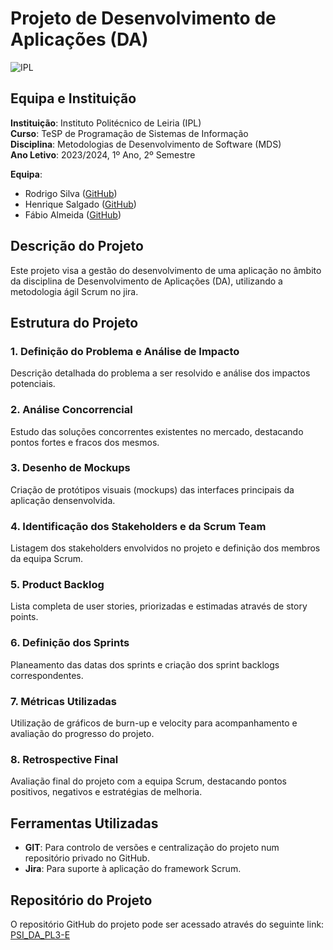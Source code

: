 # Projeto de Desenvolvimento de Aplicações (DA)

![IPL](https://upload.wikimedia.org/wikipedia/commons/thumb/0/08/IPL_Logo.png/200px-IPL_Logo.png)

## Equipa e Instituição

**Instituição**: Instituto Politécnico de Leiria (IPL)  
**Curso**: TeSP de Programação de Sistemas de Informação  
**Disciplina**: Metodologias de Desenvolvimento de Software (MDS)  
**Ano Letivo**: 2023/2024, 1º Ano, 2º Semestre  

**Equipa**:  
- Rodrigo Silva ([GitHub](https://github.com/RodrigoSilva04))
- Henrique Salgado ([GitHub](https://github.com/joaosousa))
- Fábio Almeida ([GitHub](https://github.com/luciomachado))

## Descrição do Projeto

Este projeto visa a gestão do desenvolvimento de uma aplicação no âmbito da disciplina de Desenvolvimento de Aplicações (DA), utilizando a metodologia ágil Scrum no jira.

## Estrutura do Projeto

### 1. Definição do Problema e Análise de Impacto
Descrição detalhada do problema a ser resolvido e análise dos impactos potenciais.

### 2. Análise Concorrencial
Estudo das soluções concorrentes existentes no mercado, destacando pontos fortes e fracos dos mesmos.

### 3. Desenho de Mockups
Criação de protótipos visuais (mockups) das interfaces principais da aplicação densenvolvida.

### 4. Identificação dos Stakeholders e da Scrum Team
Listagem dos stakeholders envolvidos no projeto e definição dos membros da equipa Scrum.

### 5. Product Backlog
Lista completa de user stories, priorizadas e estimadas através de story points.

### 6. Definição dos Sprints
Planeamento das datas dos sprints e criação dos sprint backlogs correspondentes.

### 7. Métricas Utilizadas
Utilização de gráficos de burn-up e velocity para acompanhamento e avaliação do progresso do projeto.

### 8. Retrospective Final
Avaliação final do projeto com a equipa Scrum, destacando pontos positivos, negativos e estratégias de melhoria.

## Ferramentas Utilizadas

- **GIT**: Para controlo de versões e centralização do projeto num repositório privado no GitHub.
- **Jira**: Para suporte à aplicação do framework Scrum.

## Repositório do Projeto

O repositório GitHub do projeto pode ser acessado através do seguinte link: [PSI_DA_PL3-E](https://github.com/RodrigoSilva04/PSI_DA_PL3-E)
